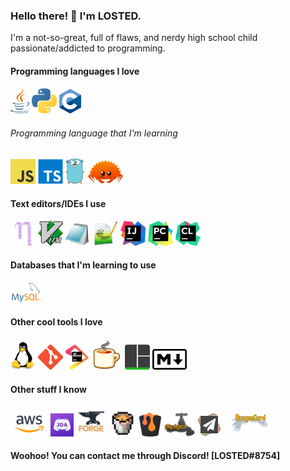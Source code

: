 ### Hello there! 👋 I'm LOSTED.
I'm a not-so-great, full of flaws, and nerdy high school child passionate/addicted to programming.

#### Programming languages I love

<p align="left">
<img src="https://raw.githubusercontent.com/LOSTEDs/LOSTEDs/master/assets/Java.png" width="30" alt="Java">
<img src="https://raw.githubusercontent.com/LOSTEDs/LOSTEDs/master/assets/Python.png" width="40px" alt="Python">
<img src="https://raw.githubusercontent.com/LOSTEDs/LOSTEDs/master/assets/C.png" width="35" alt="C">
</p>

###### Programming language that I'm learning

<p align="left">
<img src="https://raw.githubusercontent.com/LOSTEDs/LOSTEDs/master/assets/JavaScript.png" width="40px" alt="JavaScript">
<img src="https://raw.githubusercontent.com/LOSTEDs/LOSTEDs/master/assets/TypeScript.png" width="40px" alt="TypeScript">
<img src="https://raw.githubusercontent.com/LOSTEDs/LOSTEDs/master/assets/Go.png" width="30px" alt="Go">
<img src="https://raw.githubusercontent.com/LOSTEDs/LOSTEDs/master/assets/Rust.png" width="60px" alt="Rust">
</p>

#### Text editors/IDEs I use

<p align="left">
<img src="https://raw.githubusercontent.com/LOSTEDs/LOSTEDs/master/assets/GNU_Nano.png" width="40" alt="Nano">
<img src="https://raw.githubusercontent.com/LOSTEDs/LOSTEDs/master/assets/Vim.png" width="40px" alt="Vim">
<img src="https://raw.githubusercontent.com/LOSTEDs/LOSTEDs/master/assets/Notepad.png" width="40px" alt="Notepad">
<img src="https://raw.githubusercontent.com/LOSTEDs/LOSTEDs/master/assets/Notepad++.png" width="40px" alt="Notepad++">
<img src="https://raw.githubusercontent.com/LOSTEDs/LOSTEDs/master/assets/IntelliJ_IDEA.png" width="40px" alt="IntelliJ_IDEA">
<img src="https://raw.githubusercontent.com/LOSTEDs/LOSTEDs/master/assets/PyCharm.png" width="40px" alt="PyCharm">
<img src="https://raw.githubusercontent.com/LOSTEDs/LOSTEDs/master/assets/CLion.png" width="40px" alt="CLion">
</p>

#### Databases that I'm learning to use

<p align="left">
<img src="https://raw.githubusercontent.com/LOSTEDs/LOSTEDs/master/assets/MySQL.png" width="50px" alt="MySQL">
</p>

#### Other cool tools I love

<p align="left">
<img src="https://raw.githubusercontent.com/LOSTEDs/LOSTEDs/master/assets/Linux.png" width="40px" alt="Linux">
<img src="https://raw.githubusercontent.com/LOSTEDs/LOSTEDs/master/assets/Git.png" width="40px" alt="Git">
<img src="https://raw.githubusercontent.com/LOSTEDs/LOSTEDs/master/assets/JetBrains.png" width="37px" alt="JetBrains">
<img src="https://raw.githubusercontent.com/LOSTEDs/LOSTEDs/master/assets/JavaDecompiler.png" width="50px" alt="JavaDecompiler">
<img src="https://raw.githubusercontent.com/LOSTEDs/LOSTEDs/master/assets/TMUX.png" width="40px" alt="TMUX">
<img src="https://raw.githubusercontent.com/LOSTEDs/LOSTEDs/master/assets/MarkDown.png" width="55px" alt="MarkDown">
</p>

#### Other stuff I know

<p align="left">
<img src="https://raw.githubusercontent.com/LOSTEDs/LOSTEDs/master/assets/AWS.png" width="60px" alt="AWS">
<img src="https://raw.githubusercontent.com/LOSTEDs/LOSTEDs/master/assets/JDA.png" width="37px" alt="JDA">
<img src="https://raw.githubusercontent.com/LOSTEDs/LOSTEDs/master/assets/Forge.png" width="48px" alt="Forge">
<img src="https://raw.githubusercontent.com/LOSTEDs/LOSTEDs/master/assets/Bukkit.png" width="45px" alt="Bukkit">
<img src="https://raw.githubusercontent.com/LOSTEDs/LOSTEDs/master/assets/Craftbukkit.png" width="35px" alt="CraftBukkit">
<img src="https://raw.githubusercontent.com/LOSTEDs/LOSTEDs/master/assets/Spigot.png" width="50px" alt="Spigot">
<img src="https://raw.githubusercontent.com/LOSTEDs/LOSTEDs/master/assets/Papermc.png" width="38px" alt="PaperMC">
<img src="https://raw.githubusercontent.com/LOSTEDs/LOSTEDs/master/assets/BungeeCord.png" width="80px" alt="BungeeCord">
</p>

#### Woohoo! You can contact me through Discord! [LOSTED#8754]